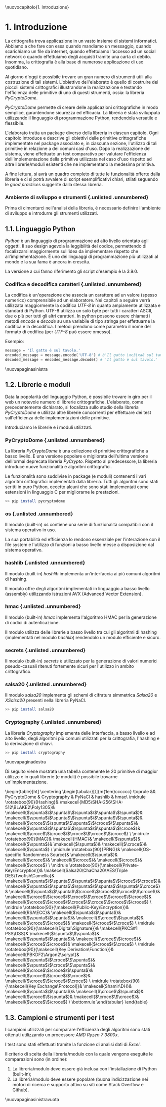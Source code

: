 \nuovocapitolo{1. Introduzione}

# 1. Introduzione
La crittografia trova applicazione in un vasto insieme di sistemi informatici.
Abbiamo a che fare con essa quando mandiamo un messaggio, quando scarichiamo un file da internet, quando effettuiamo l'accesso ad un social network o quando effettuiamo degli acquisti tramite una carta di debito.
Insomma, la crittografia è alla base di numerose applicazione di uso quotidiano.

Al giorno d'oggi è possibile trovare un gran numero di strumenti utili alla costruzione di tali sistemi.
L'obiettivo dell'elaborato è quello di costruire dei piccoli sistemi crittografici illustrandone la realizzazione e testando l'efficienza delle primitive di uno di questi strumenti, ossia: la libreria *PyCryptoDome*.

*PyCryptoDome* permette di creare delle applicazioni crittografiche in modo semplice, garantendone sicurezza ed efficacia.
La libreria è stata sviluppata utilizzando il linguaggio di programmazione Python, rendendola versatile e flessibile.

L'elaborato tratta un package diverso della libreria in ciascun capitolo.
Ogni capitolo introduce e descrive gli obiettivi delle primitive crittografiche implementate nel package associato e, in ciascuna sezione, l'utilizzo di tali primitive in relazione a dei comuni casi d'uso.
Dopo la realizzazione del sistema, viene effettuato un test comparativo per valutare l'efficienza dell'implementazione della primitiva utilizzata nel caso d'uso rispetto ad altre librerie/moduli esistenti che ne implementano la medesima primitiva.

A fine lettura, si avrà un quadro completo di tutte le funzionalità offerte dalla libreria e ci si potrà avvalere di script esemplificativi chiari, stilati seguendo le *good practices* suggerite dalla stessa libreria.

### Ambiente di sviluppo e strumenti {.unlisted .unnumbered}
Prima di cimentarci nell'analisi della libreria, è necessario definire l'ambiente di sviluppo e introdurre gli strumenti utilizzati.

## 1.1. Linguaggio Python
*Python* è un linguaggio di programmazione ad alto livello orientato agli oggetti. Il suo design agevola la leggibilità del codice, permettendo di focalizzarsi maggiormente sull'idea da implementare rispetto che all'implementazione. È uno dei linguaggi di programmazione più utilizzati al mondo e la sua fama è ancora in crescita.

La versione a cui fanno riferimento gli script d'esempio è la 3.9.0.

### Codifica e decodifica caratteri {.unlisted .unnumbered}
La codifica è un'operazione che associa un carattere ad un valore (spesso numerico) comprensibile ad un elaboratore.
Nei capitoli a seguire verrà utilizzata maggiormente la codifica *UTF-8* in quanto ampiamente utilizzata e standard di Python.
UTF-8 utilizza un solo byte per tutti i caratteri ASCII, due o più per tutti gli altri caratteri.
In python possono essere chiamati i metodi *encode* e *decode* su una variabile di tipo stringa per effettuarne la codifica e la decodifica. I metodi prendono come parametro il nome del formato di codifica (per *UTF-8* può essere omesso).

Esempio:

```python
message = 'Il gatto è sul tavolo.'
encoded_message = message.encode('UTF-8') # b'Il gatto \xc3\xa8 sul tavolo.'
decoded_message = encoded_message.decode() # 'Il gatto è sul tavolo.'
```

\nuovapaginasinistra

## 1.2. Librerie e moduli
Data la popolarità del linguaggio Python, è possibile trovare in giro per il web un notevole numero di librerie crittografiche. L'elaborato, come precedentemente dichiarato, si focalizza sullo studio della libreria *PyCryptoDome* e utilizza altre librerie concorrenti per effettuare dei test sull'efficienza delle implementazioni delle primitive.

Introduciamo le librerie e i moduli utilizzati.

### PyCryptoDome {.unlisted .unnumbered}

La libreria *PyCryptoDome* è una collezione di primitive crittografiche a basso livello.
È una versione popolare e migliorata dell'ultima versione dell'ormai deprecata libreria *PyCrypto*.
Rispetto al predecessore, la libreria introduce nuove funzionalità e algoritmi crittografici.

Le funzionalità sono suddivise in package (e moduli) contenenti i vari algoritmi crittografici implementati dalla libreria. Tutti gli algoritmi sono stati scritti in puro Python, eccetto alcuni che sono stati implementati come estensioni in linguaggio C per migliorarne le prestazioni.

```bash
>> pip install pycryptodome
```

### os {.unlisted .unnumbered}
Il modulo (built-in) *os* contiene una serie di funzionalità compatibili con il sistema operativo in uso.

La sua portabilità ed efficienza lo rendono essenziale per l'interazione con il file system e l'utilizzo di funzioni a basso livello messe a disposizione dal sistema operativo.

### hashlib {.unlisted .unnumbered}
Il modulo (built-in) *hashlib* implementa un'interfaccia ai più comuni algoritmi di hashing.

Il modulo offre degli algoritmi implementati in linguaggio a basso livello (assembly) utilizzando istruzioni AVX (Advanced Vector Extension).

### hmac {.unlisted .unnumbered}
Il modulo (built-in) *hmac* implementa l'algoritmo HMAC per la generazione di codici di autenticazione.

Il modulo utilizza delle librerie a basso livello tra cui gli algoritmi di hashing (implementati nel modulo *hashlib*) rendendolo un modulo efficiente e sicuro.

### secrets {.unlisted .unnumbered}
Il modulo (built-in) *secrets* è utilizzato per la generazione di valori numerici pseudo-casuali ritenuti fortemente sicuri per l'utilizzo in ambito crittografico.

### salsa20 {.unlisted .unnumbered}
Il modulo *salsa20* implementa gli schemi di cifratura simmetrica *Salsa20* e *XSalsa20* presenti nella libreria PyNaCl.

```bash
>> pip install salsa20
```

### Cryptography {.unlisted .unnumbered}
La libreria *Cryptography* implementa delle interfaccia, a basso livello e ad alto livello, degli algoritmi più comuni utilizzati per la crittografia, l'hashing e la derivazione di chiavi.

```bash
>> pip install cryptography
```

\nuovapaginadestra

Di seguito viene mostrata una tabella contenente le 20 primitive di maggior utilizzo e in quali librerie (e moduli) è possibile trovarne un'implementazione.

\begin{table}[ht]
\centering
\begin{tabular}[t]{m{1em}cccccc}
\toprule
&& PyCryptoDome & Cryptography & PyNaCl & hashlib & hmac\\
\midrule
\rotatebox{90}{Hashing}&
\makecell{MD5\\SHA-256\\SHA-512\\BLAKE2\\Poly1305}&
\makecell{$\spunta$\\$\spunta$\\$\spunta$\\$\spunta$\\$\spunta$}&
\makecell{$\spunta$\\$\spunta$\\$\spunta$\\$\spunta$\\$\spunta$}&
\makecell{$\croce$\\$\spunta$\\$\spunta$\\$\croce$\\$\spunta$}&
\makecell{$\spunta$\\$\spunta$\\$\spunta$\\$\spunta$\\$\croce$}&
\makecell{$\croce$\\$\croce$\\$\croce$\\$\croce$\\$\croce$}
\\
\midrule
\rotatebox{90}{MAC}&
\makecell{HMAC}&
\makecell{$\spunta$}&
\makecell{$\spunta$}&
\makecell{$\spunta$}&
\makecell{$\croce$}&
\makecell{$\spunta$}
\\
\midrule
\rotatebox{90}{PRNG}&
\makecell{OS-specific Randomness Source}&
\makecell{$\spunta$}&
\makecell{$\croce$}&
\makecell{$\croce$}&
\makecell{$\croce$}&
\makecell{$\croce$}
\\
\midrule
\rotatebox{90}{\makecell{Private-Key\\Encryption}}&
\makecell{Salsa20\\ChaCha20\\AES\\Triple DES\\Twofish\\Camellia}&
\makecell{$\spunta$\\$\spunta$\\$\spunta$\\$\spunta$\\$\croce$\\$\croce$}&
\makecell{$\spunta$\\$\spunta$\\$\spunta$\\$\spunta$\\$\spunta$\\$\croce$}&
\makecell{$\spunta$\\$\spunta$\\$\croce$\\$\croce$\\$\croce$\\$\croce$}&
\makecell{$\croce$\\$\croce$\\$\croce$\\$\croce$\\$\croce$\\$\croce$}&
\makecell{$\croce$\\$\croce$\\$\croce$\\$\croce$\\$\croce$\\$\croce$}
\\
\midrule
\rotatebox{90}{\makecell{Public-Key\\Encryption}}&
\makecell{RSA\\ECC}&
\makecell{$\spunta$\\$\spunta$}&
\makecell{$\spunta$\\$\spunta$}&
\makecell{$\croce$\\$\spunta$}&
\makecell{$\croce$\\$\croce$}&
\makecell{$\croce$\\$\croce$}
\\
\midrule
\rotatebox{90}{\makecell{Digital\\Signature}}&
\makecell{PKCS\#1 PSS\\DSS}&
\makecell{$\spunta$\\$\spunta$}&
\makecell{$\spunta$\\$\spunta$}&
\makecell{$\croce$\\$\croce$}&
\makecell{$\croce$\\$\croce$}&
\makecell{$\croce$\\$\croce$}
\\
\midrule
\rotatebox{90}{\makecell{Key Derivation\\Function}}&
\makecell{PBKDF2\\Argon2\\scrypt}&
\makecell{$\spunta$\\$\croce$\\$\spunta$}&
\makecell{$\spunta$\\$\croce$\\$\spunta$}&
\makecell{$\croce$\\$\croce$\\$\spunta$}&
\makecell{$\croce$\\$\croce$\\$\croce$}&
\makecell{$\croce$\\$\croce$\\$\croce$}
\\
\midrule
\rotatebox{90}{\makecell{Key Exchange\\Protocol}}&
\makecell{Shamir\\DH}&
\makecell{$\spunta$\\$\spunta$}&
\makecell{$\croce$\\$\spunta$}&
\makecell{$\croce$\\$\spunta$}&
\makecell{$\croce$\\$\croce$}&
\makecell{$\croce$\\$\croce$}
\\
\bottomrule
\end{tabular}
\end{table}

## 1.3. Campioni e strumenti per i test
I campioni utilizzati per comparare l'efficienza degli algoritmi sono stati ottenuti utilizzando un processore *AMD Ryzen 7 3800x*.

I test sono stati effettuati tramite la funzione di analisi dati di *Excel*.

Il criterio di scelta della libreria/modulo con la quale vengono eseguite le comparazioni sono (in ordine):

1. La libreria/modulo deve essere già inclusa con l'installazione di Python (built-in);
2. La libreria/modulo deve essere popolare (buona indicizzazione nei motori di ricerca e supporto attivo su siti come Stack Overflow e Github).

\nuovapaginasinistravuota
